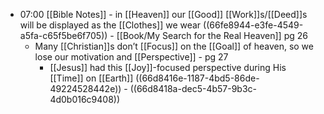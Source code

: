 - 07:00 [[Bible Notes]] - in [[Heaven]] our [[Good]] [[Work]]s/[[Deed]]s will be displayed as the [[Clothes]] we wear ((66fe8944-e3fe-4549-a5fa-c65f5be6f705)) - [[Book/My Search for the Real Heaven]] pg 26
	- Many [[Christian]]s don’t [[Focus]] on the [[Goal]] of heaven, so we lose our motivation and [[Perspective]] - pg 27
		- [[Jesus]] had this [[Joy]]-focused perspective during His [[Time]] on [[Earth]] ((66d8416e-1187-4bd5-86de-49224528442e)) - ((66d8418a-dec5-4b57-9b3c-4d0b016c9408))